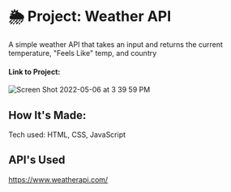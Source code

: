 # 🌦 Project: Weather API

A simple weather API that takes an input and returns the current temperature, "Feels Like" temp, and country

#### Link to Project: 

![Screen Shot 2022-05-06 at 3 39 59 PM](https://user-images.githubusercontent.com/101993328/167206449-28f72ce2-5bbd-471c-9ee9-b08aaa9141c6.png)

## How It's Made:
Tech used: HTML, CSS, JavaScript

## API's Used
https://www.weatherapi.com/
